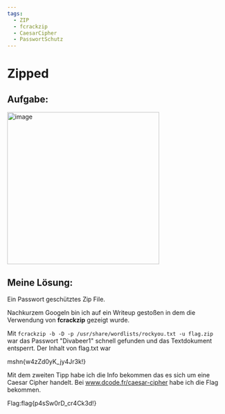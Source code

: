 ```yaml
---
tags:
  - ZIP
  - fcrackzip
  - CaesarCipher
  - PasswortSchutz
---
```

# Zipped
<h2>Aufgabe:</h2>
<img width="351" alt="image" src="https://github.com/Pegasus01123/fernuni_hacken/assets/72656695/b11d1629-16fe-4578-b71d-4b6f19b28edb">

<h2>Meine Lösung:</h2>

Ein Passwort geschütztes Zip File.

Nachkurzem Googeln bin ich auf ein Writeup gestoßen in dem die Verwendung von __fcrackzip__
gezeigt wurde.

Mit `fcrackzip -b -D -p /usr/share/wordlists/rockyou.txt -u flag.zip` war das Passwort "Divabeer1" schnell gefunden und das Textdokument entsperrt.
Der Inhalt von flag.txt war 

mshn{w4zZd0yK_jy4Jr3k!}


Mit dem zweiten Tipp habe ich die Info bekommen das es sich um eine Caesar Cipher handelt.
Bei www.dcode.fr/caesar-cipher habe ich die Flag bekommen.

Flag:flag{p4sSw0rD_cr4Ck3d!}
